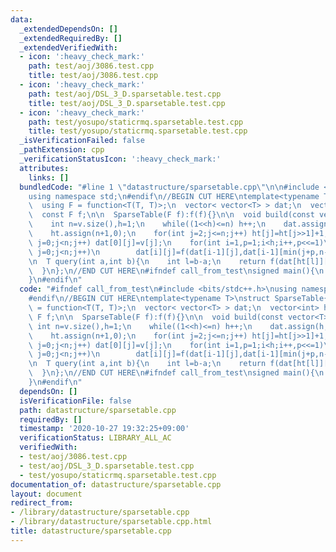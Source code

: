 ```yaml
---
data:
  _extendedDependsOn: []
  _extendedRequiredBy: []
  _extendedVerifiedWith:
  - icon: ':heavy_check_mark:'
    path: test/aoj/3086.test.cpp
    title: test/aoj/3086.test.cpp
  - icon: ':heavy_check_mark:'
    path: test/aoj/DSL_3_D.sparsetable.test.cpp
    title: test/aoj/DSL_3_D.sparsetable.test.cpp
  - icon: ':heavy_check_mark:'
    path: test/yosupo/staticrmq.sparsetable.test.cpp
    title: test/yosupo/staticrmq.sparsetable.test.cpp
  _isVerificationFailed: false
  _pathExtension: cpp
  _verificationStatusIcon: ':heavy_check_mark:'
  attributes:
    links: []
  bundledCode: "#line 1 \"datastructure/sparsetable.cpp\"\n\n#include <bits/stdc++.h>\n\
    using namespace std;\n#endif\n//BEGIN CUT HERE\ntemplate<typename T>\nstruct SparseTable{\n\
    \  using F = function<T(T, T)>;\n  vector< vector<T> > dat;\n  vector<int> ht;\n\
    \  const F f;\n\n  SparseTable(F f):f(f){}\n\n  void build(const vector<T> &v){\n\
    \    int n=v.size(),h=1;\n    while((1<<h)<=n) h++;\n    dat.assign(h,vector<T>(n));\n\
    \    ht.assign(n+1,0);\n    for(int j=2;j<=n;j++) ht[j]=ht[j>>1]+1;\n\n    for(int\
    \ j=0;j<n;j++) dat[0][j]=v[j];\n    for(int i=1,p=1;i<h;i++,p<<=1)\n      for(int\
    \ j=0;j<n;j++)\n        dat[i][j]=f(dat[i-1][j],dat[i-1][min(j+p,n-1)]);\n  };\n\
    \n  T query(int a,int b){\n    int l=b-a;\n    return f(dat[ht[l]][a],dat[ht[l]][b-(1<<ht[l])]);\n\
    \  }\n};\n//END CUT HERE\n#ifndef call_from_test\nsigned main(){\n  return 0;\n\
    }\n#endif\n"
  code: "#ifndef call_from_test\n#include <bits/stdc++.h>\nusing namespace std;\n\
    #endif\n//BEGIN CUT HERE\ntemplate<typename T>\nstruct SparseTable{\n  using F\
    \ = function<T(T, T)>;\n  vector< vector<T> > dat;\n  vector<int> ht;\n  const\
    \ F f;\n\n  SparseTable(F f):f(f){}\n\n  void build(const vector<T> &v){\n   \
    \ int n=v.size(),h=1;\n    while((1<<h)<=n) h++;\n    dat.assign(h,vector<T>(n));\n\
    \    ht.assign(n+1,0);\n    for(int j=2;j<=n;j++) ht[j]=ht[j>>1]+1;\n\n    for(int\
    \ j=0;j<n;j++) dat[0][j]=v[j];\n    for(int i=1,p=1;i<h;i++,p<<=1)\n      for(int\
    \ j=0;j<n;j++)\n        dat[i][j]=f(dat[i-1][j],dat[i-1][min(j+p,n-1)]);\n  };\n\
    \n  T query(int a,int b){\n    int l=b-a;\n    return f(dat[ht[l]][a],dat[ht[l]][b-(1<<ht[l])]);\n\
    \  }\n};\n//END CUT HERE\n#ifndef call_from_test\nsigned main(){\n  return 0;\n\
    }\n#endif\n"
  dependsOn: []
  isVerificationFile: false
  path: datastructure/sparsetable.cpp
  requiredBy: []
  timestamp: '2020-10-27 19:32:25+09:00'
  verificationStatus: LIBRARY_ALL_AC
  verifiedWith:
  - test/aoj/3086.test.cpp
  - test/aoj/DSL_3_D.sparsetable.test.cpp
  - test/yosupo/staticrmq.sparsetable.test.cpp
documentation_of: datastructure/sparsetable.cpp
layout: document
redirect_from:
- /library/datastructure/sparsetable.cpp
- /library/datastructure/sparsetable.cpp.html
title: datastructure/sparsetable.cpp
---
```

